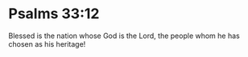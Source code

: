 # Psalms 33:12

Blessed is the nation whose God is the Lord, the people whom he has chosen as his heritage!
